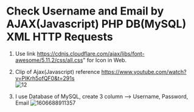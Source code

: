 # Check Username and Email by AJAX(Javascript) PHP DB(MySQL) XML HTTP Requests
1. Use link https://cdnjs.cloudflare.com/ajax/libs/font-awesome/5.11.2/css/all.css" for Icon in Web.
2. Clip of Ajax(Javascript) reference https://www.youtube.com/watch?v=PIKrh5ofQF0&t=291s  
   ![12](https://user-images.githubusercontent.com/62991197/100555089-d64c3300-32cb-11eb-8aa7-e355dba27a03.jpg)

3. I use Database of MySQL, create 3 column --> Username, Password, Email 
![1606688911357](https://user-images.githubusercontent.com/62991197/100555314-2aa3e280-32cd-11eb-8d80-621ec70e77f2.jpg)
